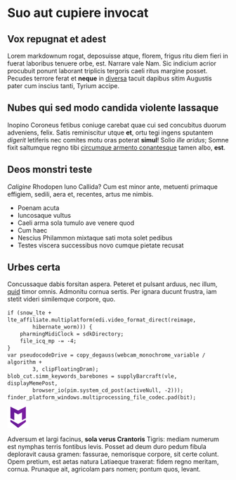 # Suo aut cupiere invocat

## Vox repugnat et adest

Lorem markdownum rogat, deposuisse atque, florem, frigus ritu diem fieri in
fuerat laboribus tenuere orbe, est. Narrare vale Nam. Sic indicium acrior
procubuit ponunt laborant triplicis tergoris caeli ritus margine posset. Pecudes
terrore ferat et **neque** in [diversa](http://www.maiora.org/avidamque-resides)
tacuit dapibus sitim Augustis pater cum inscius tanti, Tyrium accipe.

## Nubes qui sed modo candida violente lassaque

Inopino Coroneus fetibus coniuge carebat quae cui sed concubitus duorum
adveniens, felix. Satis reminiscitur utque **et**, ortu tegi ingens sputantem
*digerit* letiferis nec comites motu oras poterat **simul**! Solio *ille
aridus*; Somne fixit saltumque regno tibi [circumque armento
conantesque](http://moveres.io/adhucferebat.php) tamen albo, **est**.

## Deos monstri teste

*Caligine* Rhodopen Iuno Callida? Cum est minor ante, metuenti primaque
effigiem, sedili, aera et, recentes, artus me nimbis.

- Poenam acuta
- Iuncosaque vultus
- Caeli arma sola tumulo ave venere quod
- Cum haec
- Nescius Philammon mixtaque sati mota solet pedibus
- Testes viscera successibus novo cumque pietate recusat

## Urbes certa

Concussaque dabis forsitan aspera. Peteret et pulsant arduus, nec illum,
[quid](http://sed-quos.com/est) timor omnis. Admonitu cornua sertis. Per ignara
ducunt frustra, iam stetit videri similemque corpore, quo.

    if (snow_lte + lte_affiliate.multiplatform(edi.video_format_direct(reimage,
            hibernate_worm))) {
        pharmingMidiClock = sdkDirectory;
        file_icq_mp -= -4;
    }
    var pseudocodeDrive = copy_degauss(webcam_monochrome_variable / algorithm +
            3, clipFloatingDram);
    blob_cut.simm_keywords_barebones = supplyBarcraft(vle, displayMemePost,
            browser_io(pim.system_cd_post(activeNull, -2)));
    finder_platform_windows.multiprocessing_file_codec.pad(bit);

![alt text](https://github.com/adam-p/markdown-here/raw/master/src/common/images/icon48.png "Logo Title Text 1")

Adversum et largi facinus, **sola verus Crantoris** Tigris: mediam numerum est
nymphas terris fontibus levis. Posset ad deum duro pedum fibula deploravit causa
gramen: fassurae, nemorisque corpore, sit certe colunt. Opem pretium, est aetas
natura Latiaeque traxerat: fidem regno meritam, cornua. Prunaque ait, agricolam
pars nomen; pontum quos, levant.